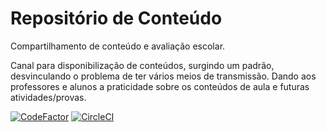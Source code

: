 # Repositório de Conteúdo
Compartilhamento de conteúdo e avaliação escolar.

Canal para disponibilização de conteúdos, surgindo um padrão, desvinculando o problema de ter vários meios de transmissão. Dando aos professores e alunos a praticidade sobre os conteúdos de aula e futuras atividades/provas.

[![CodeFactor](https://www.codefactor.io/repository/github/guilhermemarcial/plataforma-de-ensino-conteudo-e-avaliacao/badge)](https://www.codefactor.io/repository/github/guilhermemarcial/plataforma-de-ensino-conteudo-e-avaliacao)
[![CircleCI](https://circleci.com/gh/GuilhermeMarcial/Plataforma-de-Ensino-Conteudo-e-Avaliacao.svg?style=svg)](https://circleci.com/gh/GuilhermeMarcial/Plataforma-de-Ensino-Conteudo-e-Avaliacao)
